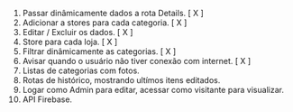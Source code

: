 1. Passar dinâmicamente dados a rota Details. [ X ]
2. Adicionar a stores para cada categoria. [ X ]
3. Editar / Excluir os dados. [ X ]
4. Store para cada loja. [ X ]
5. Filtrar dinâmicamente as categorias. [ X ]
6. Avisar quando o usuário não tiver conexão com internet. [ X ]
7. Listas de categorias com fotos.
8. Rotas de histórico, mostrando ultímos itens editados.
9. Logar como Admin para editar, acessar como visitante para visualizar.
10. API Firebase.